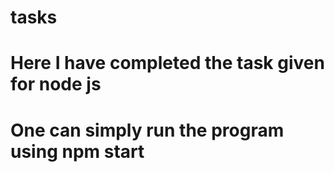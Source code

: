 # tasks

# Here I have completed the task given for node js

# One can simply run the program using npm start
